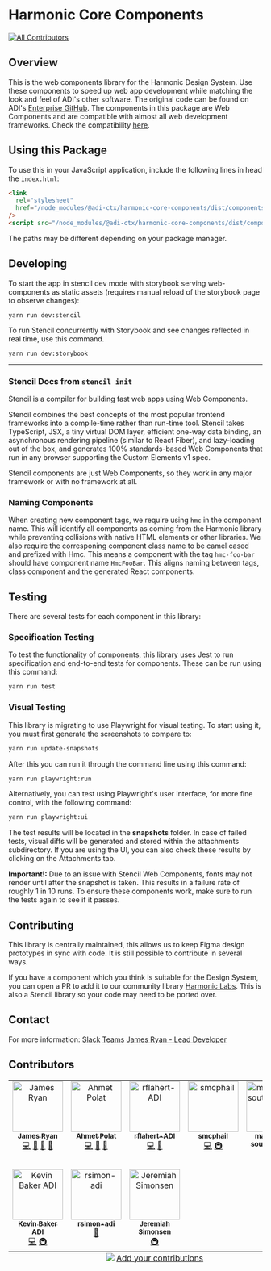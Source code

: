 # Harmonic Core Components

<!-- ALL-CONTRIBUTORS-BADGE:START - Do not remove or modify this section -->
[![All Contributors](https://img.shields.io/badge/all_contributors-8-orange.svg?style=flat-square)](#contributors-)
<!-- ALL-CONTRIBUTORS-BADGE:END -->

## Overview

This is the web components library for the Harmonic Design System. Use these components to speed up web app development while matching the look and feel of ADI's other software. The original code can be found on ADI's [Enterprise GitHub](https://www.github.com/adi-ctx/harmonic). The components in this package are Web Components and are compatible with almost all web development frameworks. Check the compatibility [here](https://custom-elements-everywhere.com/).

## Using this Package

To use this in your JavaScript application, include the following lines in head the `index.html`:

```html
<link
  rel="stylesheet"
  href="/node_modules/@adi-ctx/harmonic-core-components/dist/components/harmonic-core-components.css"
/>
<script src="/node_modules/@adi-ctx/harmonic-core-components/dist/components/harmonic-core-components.esm.js"></script>
```

The paths may be different depending on your package manager.

## Developing

To start the app in stencil dev mode with storybook serving web-components as static assets (requires manual reload of the storybook page to observe changes):

```
yarn run dev:stencil
```

To run Stencil concurrently with Storybook and see changes reflected in real time, use this command.

```
yarn run dev:storybook
```

---

### Stencil Docs from `stencil init`

Stencil is a compiler for building fast web apps using Web Components.

Stencil combines the best concepts of the most popular frontend frameworks into a compile-time rather than run-time tool. Stencil takes TypeScript, JSX, a tiny virtual DOM layer, efficient one-way data binding, an asynchronous rendering pipeline (similar to React Fiber), and lazy-loading out of the box, and generates 100% standards-based Web Components that run in any browser supporting the Custom Elements v1 spec.

Stencil components are just Web Components, so they work in any major framework or with no framework at all.

### Naming Components

When creating new component tags, we require using `hmc` in the component name. This will identify all components as coming from the Harmonic library while preventing collisions with native HTML elements or other libraries. We also require the corresponing component class name to be camel cased and prefixed with Hmc. This means a component with the tag `hmc-foo-bar` should have component name `HmcFooBar`. This aligns naming between tags, class component and the generated React components.

## Testing

There are several tests for each component in this library:

### Specification Testing

To test the functionality of components, this library uses Jest to run specification and end-to-end tests for components. These can be run using this command:

```sh
yarn run test
```

### Visual Testing

This library is migrating to use Playwright for visual testing. To start using it, you must first generate the screenshots to compare to:

```sh
yarn run update-snapshots
```

After this you can run it through the command line using this command:

```sh
yarn run playwright:run
```

Alternatively, you can test using Playwright's user interface, for more fine control, with the following command:

```sh
yarn run playwright:ui
```

The test results will be located in the **snapshots** folder. In case of failed tests, visual diffs will be generated and stored within the attachments subdirectory. If you are using the UI, you can also check these results by clicking on the Attachments tab.

**Important!:** Due to an issue with Stencil Web Components, fonts may not render until after the snapshot is taken. This results in a failure rate of roughly 1 in 10 runs. To ensure these components work, make sure to run the tests again to see if it passes.

## Contributing

This library is centrally maintained, this allows us to keep Figma design prototypes in sync with code. It is still possible to contribute in several ways.

If you have a component which you think is suitable for the Design System, you can open a PR to add it to our community library [Harmonic Labs](https://github.com/adi-ctx/harmonic-labs). This is also a Stencil library so your code may need to be ported over.

## Contact

For more information:
[Slack](https://global-adi.slack.com/archives/C04K4RHGMN0)
[Teams](https://teams.microsoft.com/l/channel/19%3ae91522d19a6947bfa6ecd78f378c666c%40thread.tacv2/Harmonic%2520UI%2520and%2520UX?groupId=adaaa8c4-1774-4b3c-9b18-272c9e6e36c0&tenantId=eaa689b4-8f87-40e0-9c6f-7228de4d754a)
[James Ryan - Lead Developer](mailto:james.ryan@analog.com)

## Contributors

<!-- ALL-CONTRIBUTORS-LIST:START - Do not remove or modify this section -->
<!-- prettier-ignore-start -->
<!-- markdownlint-disable -->
<table>
  <tbody>
    <tr>
      <td align="center" valign="top" width="20%"><a href="https://github.com/jryan6adi"><img src="https://avatars.githubusercontent.com/u/84720837?v=4?s=100" width="100px;" alt="James Ryan"/><br /><sub><b>James Ryan</b></sub></a><br /><a href="https://github.com/adi-ctx/harmonic/commits?author=jryan6adi" title="Code">💻</a> <a href="https://github.com/adi-ctx/harmonic/commits?author=jryan6adi" title="Documentation">📖</a> <a href="#projectManagement-jryan6adi" title="Project Management">📆</a> <a href="#maintenance-jryan6adi" title="Maintenance">🚧</a></td>
      <td align="center" valign="top" width="20%"><a href="https://github.com/polat-ahmet"><img src="https://avatars.githubusercontent.com/u/44245503?v=4?s=100" width="100px;" alt="Ahmet Polat"/><br /><sub><b>Ahmet Polat</b></sub></a><br /><a href="https://github.com/adi-ctx/harmonic/commits?author=polat-ahmet" title="Code">💻</a> <a href="https://github.com/adi-ctx/harmonic/commits?author=polat-ahmet" title="Documentation">📖</a> <a href="#maintenance-polat-ahmet" title="Maintenance">🚧</a></td>
      <td align="center" valign="top" width="20%"><a href="https://github.com/rflahert-ADI"><img src="https://avatars.githubusercontent.com/u/135121634?v=4?s=100" width="100px;" alt="rflahert-ADI"/><br /><sub><b>rflahert-ADI</b></sub></a><br /><a href="https://github.com/adi-ctx/harmonic/commits?author=rflahert-ADI" title="Code">💻</a> <a href="https://github.com/adi-ctx/harmonic/commits?author=rflahert-ADI" title="Documentation">📖</a></td>
      <td align="center" valign="top" width="20%"><a href="https://github.com/smcphail"><img src="https://avatars.githubusercontent.com/u/86671239?v=4?s=100" width="100px;" alt="smcphail"/><br /><sub><b>smcphail</b></sub></a><br /><a href="https://github.com/adi-ctx/harmonic/commits?author=smcphail" title="Code">💻</a> <a href="#infra-smcphail" title="Infrastructure (Hosting, Build-Tools, etc)">🚇</a></td>
      <td align="center" valign="top" width="20%"><a href="https://github.com/matthieu-souteyrand-adi"><img src="https://avatars.githubusercontent.com/u/84721075?v=4?s=100" width="100px;" alt="matthieu-souteyrand-adi"/><br /><sub><b>matthieu-souteyrand-adi</b></sub></a><br /><a href="#design-matthieu-souteyrand-adi" title="Design">🎨</a></td>
    </tr>
    <tr>
      <td align="center" valign="top" width="20%"><a href="https://www.linkedin.com/in/kevbaker"><img src="https://avatars.githubusercontent.com/u/101585925?v=4?s=100" width="100px;" alt="Kevin Baker ADI"/><br /><sub><b>Kevin Baker ADI</b></sub></a><br /><a href="https://github.com/adi-ctx/harmonic/commits?author=kbakeradi" title="Code">💻</a> <a href="#infra-kbakeradi" title="Infrastructure (Hosting, Build-Tools, etc)">🚇</a></td>
      <td align="center" valign="top" width="20%"><a href="https://github.com/rsimon-adi"><img src="https://avatars.githubusercontent.com/u/85576665?v=4?s=100" width="100px;" alt="rsimon-adi"/><br /><sub><b>rsimon-adi</b></sub></a><br /><a href="#projectManagement-rsimon-adi" title="Project Management">📆</a></td>
      <td align="center" valign="top" width="20%"><a href="https://github.com/jsimonsen"><img src="https://avatars.githubusercontent.com/u/48595112?v=4?s=100" width="100px;" alt="Jeremiah Simonsen"/><br /><sub><b>Jeremiah Simonsen</b></sub></a><br /><a href="#infra-jsimonsen" title="Infrastructure (Hosting, Build-Tools, etc)">🚇</a></td>
    </tr>
  </tbody>
  <tfoot>
    <tr>
      <td align="center" size="13px" colspan="5">
        <img src="https://raw.githubusercontent.com/all-contributors/all-contributors-cli/1b8533af435da9854653492b1327a23a4dbd0a10/assets/logo-small.svg">
          <a href="https://all-contributors.js.org/docs/en/bot/usage">Add your contributions</a>
        </img>
      </td>
    </tr>
  </tfoot>
</table>

<!-- markdownlint-restore -->
<!-- prettier-ignore-end -->

<!-- ALL-CONTRIBUTORS-LIST:END -->
